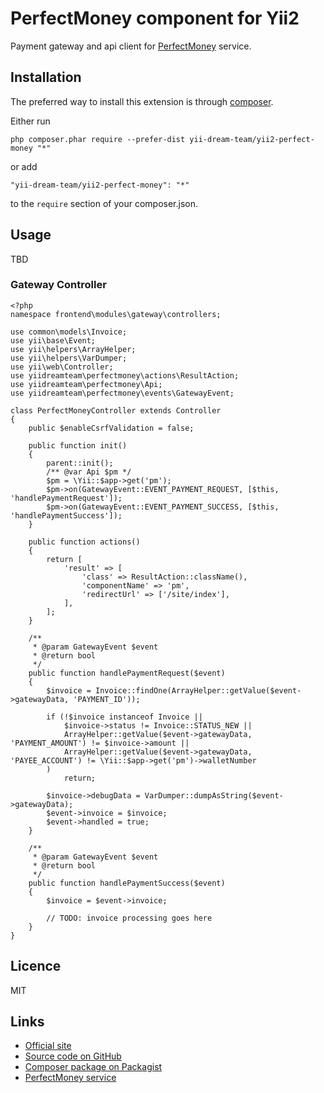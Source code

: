# PerfectMoney component for Yii2 #

Payment gateway and api client for [PerfectMoney](http://yiidreamteam.com/link/perfect-money) service.

## Installation ##

The preferred way to install this extension is through [composer](http://getcomposer.org/download/).

Either run

    php composer.phar require --prefer-dist yii-dream-team/yii2-perfect-money "*"

or add

    "yii-dream-team/yii2-perfect-money": "*"

to the `require` section of your composer.json.

## Usage ##

TBD

### Gateway Controller ###

    <?php
    namespace frontend\modules\gateway\controllers;
    
    use common\models\Invoice;
    use yii\base\Event;
    use yii\helpers\ArrayHelper;
    use yii\helpers\VarDumper;
    use yii\web\Controller;
    use yiidreamteam\perfectmoney\actions\ResultAction;
    use yiidreamteam\perfectmoney\Api;
    use yiidreamteam\perfectmoney\events\GatewayEvent;
    
    class PerfectMoneyController extends Controller
    {
        public $enableCsrfValidation = false;
    
        public function init()
        {
            parent::init();
            /** @var Api $pm */
            $pm = \Yii::$app->get('pm');
            $pm->on(GatewayEvent::EVENT_PAYMENT_REQUEST, [$this, 'handlePaymentRequest']);
            $pm->on(GatewayEvent::EVENT_PAYMENT_SUCCESS, [$this, 'handlePaymentSuccess']);
        }
    
        public function actions()
        {
            return [
                'result' => [
                    'class' => ResultAction::className(),
                    'componentName' => 'pm',
                    'redirectUrl' => ['/site/index'],
                ],
            ];
        }
    
        /**
         * @param GatewayEvent $event
         * @return bool
         */
        public function handlePaymentRequest($event)
        {
            $invoice = Invoice::findOne(ArrayHelper::getValue($event->gatewayData, 'PAYMENT_ID'));
    
            if (!$invoice instanceof Invoice ||
                $invoice->status != Invoice::STATUS_NEW ||
                ArrayHelper::getValue($event->gatewayData, 'PAYMENT_AMOUNT') != $invoice->amount ||
                ArrayHelper::getValue($event->gatewayData, 'PAYEE_ACCOUNT') != \Yii::$app->get('pm')->walletNumber
            )
                return;
    
            $invoice->debugData = VarDumper::dumpAsString($event->gatewayData);
            $event->invoice = $invoice;
            $event->handled = true;
        }
    
        /**
         * @param GatewayEvent $event
         * @return bool
         */
        public function handlePaymentSuccess($event)
        {
            $invoice = $event->invoice;
            
            // TODO: invoice processing goes here 
        }
    }

## Licence ##

MIT
    
## Links ##

* [Official site](http://yiidreamteam.com/yii2/perfect-money)
* [Source code on GitHub](https://github.com/yii-dream-team/yii2-perfect-money)
* [Composer package on Packagist](https://packagist.org/packages/yii-dream-team/yii2-perfect-money)
* [PerfectMoney service](http://yiidreamteam.com/link/perfect-money)
